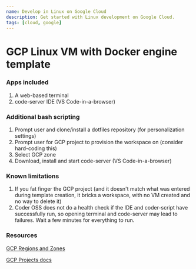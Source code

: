 ```yaml
---
name: Develop in Linux on Google Cloud
description: Get started with Linux development on Google Cloud.
tags: [cloud, google]
---
```


# GCP Linux VM with Docker engine template

### Apps included
1. A web-based terminal
1. code-server IDE (VS Code-in-a-browser)

### Additional bash scripting
1. Prompt user and clone/install a dotfiles repository (for personalization settings)
1. Prompt user for GCP project to provision the workspace on (consider hard-coding this)
1. Select GCP zone
1. Download, install and start code-server (VS Code-in-a-browser)

### Known limitations
1. If you fat finger the GCP project (and it doesn't match what was entered during template creation, it bricks a workspace, with no VM created and no way to delete it)
1. Coder OSS does not do a health check if the IDE and coder-script have successfully run, so opening terminal and code-server may lead to failures. Wait a few minutes for everything to run.

### Resources
[GCP Regions and Zones](https://cloud.google.com/compute/docs/regions-zones)

[GCP Projects docs](https://cloud.google.com/resource-manager/docs/creating-managing-projects)
